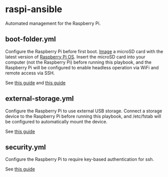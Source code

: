 # raspi-ansible
Automated management for the Raspberry Pi.

## boot-folder.yml

Configure the Raspberry Pi before first boot.
[Image](https://www.raspberrypi.org/blog/raspberry-pi-imager-imaging-utility)
a microSD card with the latest version of
[Raspberry Pi OS](https://www.raspberrypi.org/downloads/raspberry-pi-os/).
Insert the microSD card into your computer (not the Raspberry Pi)
before running this playbook, and the Raspberry Pi will be configured to
enable headless operation via WiFi and remote access via SSH.

See [this guide](https://www.raspberrypi.org/documentation/configuration/boot_folder.md)
and [this guide](https://www.raspberrypi.org/documentation/configuration/config-txt/)

## external-storage.yml

Configure the Raspberry Pi to use external USB storage.
Connect a storage device to the Raspberry Pi before running this playbook,
and /etc/fstab will be configured to automatically mount the device.

See [this guide](https://www.raspberrypi.org/documentation/configuration/external-storage.md)

## security.yml

Configure the Raspberry Pi to require key-based authentication for ssh.

See [this guide](https://www.raspberrypi.org/documentation/configuration/security.md)
